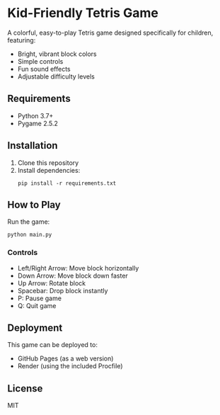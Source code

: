 # Kid-Friendly Tetris Game

A colorful, easy-to-play Tetris game designed specifically for children, featuring:
- Bright, vibrant block colors
- Simple controls
- Fun sound effects
- Adjustable difficulty levels

## Requirements
- Python 3.7+
- Pygame 2.5.2

## Installation
1. Clone this repository
2. Install dependencies:
   ```
   pip install -r requirements.txt
   ```

## How to Play
Run the game:
```
python main.py
```

### Controls
- Left/Right Arrow: Move block horizontally
- Down Arrow: Move block down faster
- Up Arrow: Rotate block
- Spacebar: Drop block instantly
- P: Pause game
- Q: Quit game

## Deployment
This game can be deployed to:
- GitHub Pages (as a web version)
- Render (using the included Procfile)

## License
MIT
